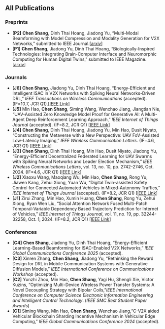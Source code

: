 ## All Publications

### Preprints
- **[P2]** **Chen Shang**, Dinh Thai Hoang, Jiadong Yu, “Multi-Modal Beamforming with Model Compression and Modality Generation for V2X Networks,” submitted to IEEE Journal.[[arxiv](https://arxiv.org/abs/2506.22469)]
- **[P1]** **Chen Shang**, Jiadong Yu, Dinh Thai Hoang, “Biologically-Inspired Technologies: Integrating Brain-Computer Interface and Neuromorphic Computing for Human Digital Twins," submitted to IEEE Magazine. [[arxiv](https://arxiv.org/abs/2410.23639)]

### Journals
- **[J6]** **Chen Shang**, Jiadong Yu, Dinh Thai Hoang, “Energy-Efficient and Intelligent ISAC in V2X Networks with Spiking Neural Networks-Driven DRL,” *IEEE Transactions on Wireless Communications* (accepted). (IF=10.7, JCR Q1).[[IEEE Link](https://ieeexplore.ieee.org/document/11091493)]
- **[J5]** Min Hao, **Chen Shang**, Siming Wang, Wenchao Jiang, Jiangtian Nie, “UAV-Assisted Zero Knowledge Model Proof for Generative AI: A Multi-Agent Deep Reinforcement Learning Approach,” *IEEE Internet of Things Journal* (accepted). (IF=8.2, JCR Q1)  [[IEEE Link](https://ieeexplore.ieee.org/document/10858287)]
- **[J4]** **Chen Shang**, Dinh Thai Hoang, Jiadong Yu, Min Hao, Dusit Niyato, “Constructing the Metaverse with a New Perspective: UAV FoV-Assisted Low-Latency Imaging,” *IEEE Wireless Communication Letters*. (IF=4.6, JCR Q1) [[IEEE Link](https://ieeexplore.ieee.org/document/10742922)]
- **[J3]** **Chen Shang**, Dinh Thai Hoang, Min Hao, Dusit Niyato, Jiadong Yu, “Energy-Efficient Decentralized Federated Learning for UAV Swarms with Spiking Neural Networks and Leader Election Mechanism,” *IEEE Wireless Communications Letters*, vol. 13, no. 10, pp. 2742-2746, Oct. 2024. (IF=4.6, JCR Q1)  [[IEEE Link](https://ieeexplore.ieee.org/document/10636728)]
- **[J2]** Xiaoxu Wang, Maoqiang Wu, Min Hao, **Chen Shang**, Rong Yu, Jiawen Kang, Zehui Xiong, Yuan Wu, “Digital Twin-assisted Safety Control for Connected Automated Vehicles in Mixed-Autonomy Traffics,” *IEEE Internet of Things Journal* (accepted). (IF=8.2, JCR Q1)  [[IEEE Link](https://ieeexplore.ieee.org/document/10684822)]
- **[J1]** Zirui Zhang, Min Hao, Xumin Huang, **Chen Shang**, Rong Yu, Zehui Xiong, Ryan Wen Liu, “Social Attention Network Fused Multi-Patch Temporal-Variable Dependency Based Trajectory Prediction for Internet of Vehicles,” *IEEE Internet of Things Journal*, vol. 11, no. 19, pp. 32244-32258, Oct. 1, 2024. (IF=8.2, JCR Q1)    [[IEEE Link](https://ieeexplore.ieee.org/stamp/stamp.jsp?tp=&arnumber=10589564)]

### Conferences
- **[C4]** **Chen Shang**, Jiadong Yu, Dinh Thai Hoang, “Energy-Efficient Learning-Based Beamforming for ISAC-Enabled V2X Networks,” *IEEE Global Communications Conference 2025* (accepted).
- **[C3]** Xinren Zhang, **Chen Shang**, Jiadong Yu, “Rethinking the Reward Design for DRL in Mobile Communication Systems with Generative Diffusion Models,” *IEEE International Conference on Communications Workshop* (accepted).
- **[C2]** Yunzhi Zhou, Min Hao, **Chen Shang**, Yagi Hu, Shengli Xie, Victor Kuzins, “Optimizing Multi-Device Wireless Power Transfer Systems: A Novel Decoupling Strategy with Bipolar Coils,”*IEEE International Conference on Computer Science Electronic Information Engineering and Intelligent Control Technology*. (*IEEE SMC Best Student Paper Awards*)
- **[C1]** Siming Wang, Min Hao, **Chen Shang**, Wenchao Jiang,“C-V2X aided Vehicular Blockchain Sharding Incentive Mechanism in Vehicular Edge Computing,” *IEEE Global Communications Conference 2024* (accepted).